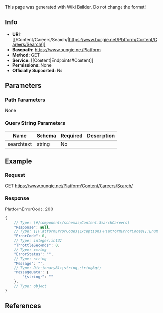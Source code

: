 <span class="wiki-builder">This page was generated with Wiki Builder. Do not change the format!</span>

## Info


* **URI:** [[/Content/Careers/Search/|https://www.bungie.net/Platform/Content/Careers/Search/]]
* **Basepath:** https://www.bungie.net/Platform
* **Method:** GET
* **Service:** [[Content|Endpoints#Content]]
* **Permissions:** None
* **Officially Supported:** No

## Parameters
### Path Parameters
None

### Query String Parameters
Name | Schema | Required | Description
---- | ------ | -------- | -----------
searchtext | string | No | 

## Example
### Request
GET https://www.bungie.net/Platform/Content/Careers/Search/

### Response
PlatformErrorCode: 200
```javascript
{
    // Type: [#/components/schemas/Content.SearchCareers]
    "Response": null,
    // Type: [[PlatformErrorCodes|Exceptions-PlatformErrorCodes]]:Enum
    "ErrorCode": 0,
    // Type: integer:int32
    "ThrottleSeconds": 0,
    // Type: string
    "ErrorStatus": "",
    // Type: string
    "Message": "",
    // Type: Dictionary&lt;string,string&gt;
    "MessageData": {
        "{string}": ""
    },
    // Type: object
}

```

## References
